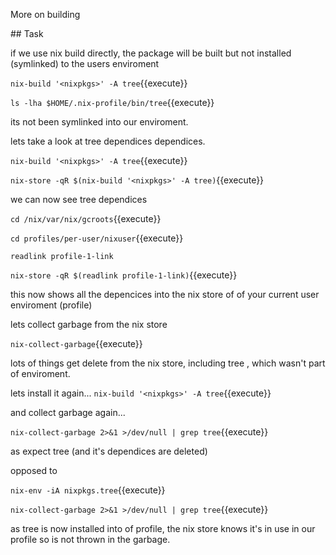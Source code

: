 More on building

## Task

if we use nix build directly, the package will be built but not installed (symlinked) to the users enviroment

`nix-build '<nixpkgs>' -A tree`{{execute}}

`ls -lha $HOME/.nix-profile/bin/tree`{{execute}}

its not been symlinked into our enviroment.

lets take a look at tree dependices dependices.

`nix-build '<nixpkgs>' -A tree`{{execute}}

`nix-store -qR $(nix-build '<nixpkgs>' -A tree)`{{execute}}

we can now see tree dependices


`cd /nix/var/nix/gcroots`{{execute}}

`cd profiles/per-user/nixuser`{{execute}}

`readlink profile-1-link`

`nix-store -qR $(readlink profile-1-link)`{{execute}}

this now shows all the depencices into the nix store of of your current user enviroment (profile)

lets collect garbage from the nix store

`nix-collect-garbage`{{execute}}

lots of things get delete from the nix store, including tree , which wasn't part of enviroment.


lets install it again...
`nix-build '<nixpkgs>' -A tree`{{execute}}

and collect garbage again...

`nix-collect-garbage 2>&1 >/dev/null | grep tree`{{execute}}

as expect tree (and it's dependices are deleted)

opposed to

`nix-env -iA nixpkgs.tree`{{execute}}

`nix-collect-garbage 2>&1 >/dev/null | grep tree`{{execute}}

as tree is now installed into of profile, the nix store knows it's in use in our profile so is not thrown in the garbage.

